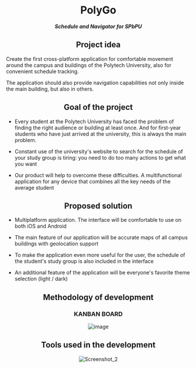 <div align="center">

# PolyGo
***Schedule and Navigator for SPbPU***
## Project idea  
</div>

Create the first cross-platform application for comfortable movement around the campus and buildings of the Polytech University, also for convenient schedule tracking. 

The application should also provide navigation capabilities not only inside the main building, but also in others.

<div align="center">

## Goal of the project
</div>

* Every student at the Polytech University has faced the problem of finding the right audience or building at least once. And for first-year students who have just arrived at the university, this is always the main problem.

* Constant use of the university's website to search for the schedule of your study group is tiring: you need to do too many actions to get what you want

* Our product will help to overcome these difficulties. A multifunctional application for any device that combines all the key needs of the average student

<div align="center">

## Proposed solution
</div>

* Multiplatform application. The interface will be comfortable to use on both iOS and Android

* The main feature of our application will be accurate maps of all campus buildings with geolocation support

* To make the application even more useful for the user, the schedule of the student's study group is also included in the interface

* An additional feature of the application will be everyone's favorite theme selection (light / dark)

<div align="center">

## Methodology of development
### KANBAN BOARD
![image](https://user-images.githubusercontent.com/70410264/219221355-66dea20f-390e-4e0c-b36c-5c07818e1fa9.png)
</div>

<div align="center">

## Tools used in the development
![Screenshot_2](https://user-images.githubusercontent.com/70410264/219222547-83d9a07b-c9e2-4068-848b-75a74c9a0450.png)
</div>

<div align="center">

</div>
